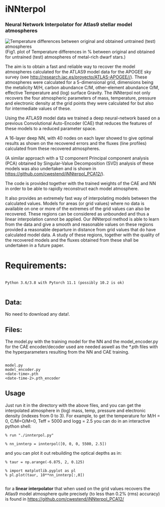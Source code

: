 # iNNterpol
### Neural Network Interpolator for Atlas9 stellar model atmospheres

![Temperature differences between original and obtained untrained (test) atmospheres](../assets/DTemp_chk12_M0_mp05_lgg45.png?raw=true)
(Fig1. plot of Temperature differences in % between original and obtained for untrained (test) atmospheres of metal-rich dwarf stars.)

The aim is to obtain a fast and reliable way to recover the model atmospheres calculated for the ATLAS9 model data for the 
APOGEE sky survey (see http://research.iac.es/proyecto/ATLAS-APOGEE//). These atmospheres were calculated
for a 5-dimensional grid, dimensions being the  metalicity M/H, carbon abundance C/M, other-element abundance O/M, effective 
Temperature and (log) surface Gravity. The iNNterpol not only recovers the four atmospheric parameters of mass, temperature, 
pressure and electronic density at the grid points they were calculated for but also for intermediate values of these.

Using the ATLAS9 model data we trained a deep neural-network based on a previous Convolutional Auto-Encoder (CAE)
that reduces the features of these models to a reduced parameter space. 

A 16-layer deep NN, with 40 nodes on each layer showed to give optimal results as shown on the recovered errors
and the fluxes (line profiles) calculated from these recovered atmospheres.

(A similar approach with a 12 component Principal component analysis (PCA) obtained by Singular-Value Decomposition (SVD) analysis of these models
was also undertaken and is shown in https://github.com/cwestend/iNNterpol_PCA12/).


The code is provided together with the trained weights of the CAE and NN in order to be able to rapidly reconstruct each model atmosphere. 

It also provides an extremely fast way of interpolating models between the calculated values. Models for areas (or grid values) where no data
is available on one or more of the extremes of the grid values can also be recovered. These regions can be considered as 
unbounded and thus a linear interpolation cannot be applied. Our iNNterpol method is able to learn from the data and give 
a smooth and reasonable values on these regions provided a reasonable departure in distance from grid values that do have 
calculated model data. A study of these regions, together with the quality of the recovered models and the fluxes obtained 
from these shall be undertaken in a future paper.

# Requirements:


```

Python 3.6/3.8 with Pytorch 11.1 (possibly 10.2 is ok)


```
## Data:

No need to download any data!. 

## Files:

The model.py with the training model for the NN and the model_encoder.py for the CAE encoder/decoder used are needed aswell as the *.pth files with the hyperparameters resulting from the NN and CAE training.

```

model.py
model_encoder.py
<date-time>.pth
<date-time-2>.pth_encoder

```

## Usage

Just run it in the directory with the above files, and you can get the interpolated atmosphere in (log) mass, temp, pressure and electronic density (indexes from 0 to 3). For example, to get the temperature for M/H = 0, C/M=O/M=0, Teff = 5000 and logg = 2.5 you can do in an interactive python shell:

```
% run "./innterpol.py"

% nn_innterp = innterpol([0, 0, 0, 5500, 2.5])
```

and you can plot it out rebuilding the optical depths as in:

```
% taur = np.arange(-6.875, 2, 0.125)

% import matplotlib.pyplot as pl 
% pl.plot(taur, 10**nn_innterp[:,0])


```

for a **linear interpolator** that when used on the grid values recovers the Atlas9 model atmosphere quite precisely (to less than 0.2% (rms) accuracy) 
is found in https://github.com/cwestend/iNNterpol_PCA12/

```


